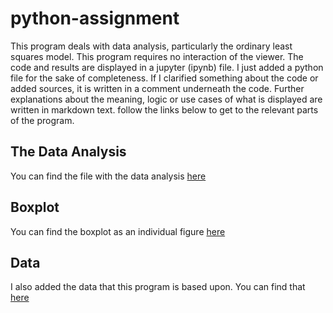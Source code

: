 # python-assignment
This program deals with data analysis, particularly the ordinary least squares model. This program requires no interaction of the viewer. The code and 
results are displayed in a jupyter (ipynb) file. 
I just added a python file for the sake of completeness. 
If I clarified something about the code or added sources, it is written in a comment
underneath the code. Further explanations about the meaning, logic or use cases 
of what is displayed are written in markdown text.
follow the links below to get to the relevant parts of the program.
## The Data Analysis
You can find the file with the data analysis [here](/Python_Data_Analysis.ipynb)
## Boxplot
You can find the boxplot  as an individual
figure [here](/bp.svg)
## Data
I also added the data that this program is based upon. You can find that 
[here](/bugs.csv)
